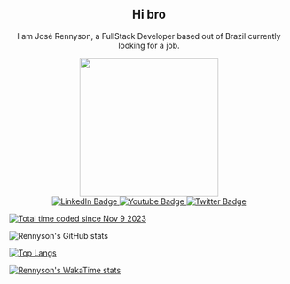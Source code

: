 <div id="header" align="center">
  <div id="title" align="center">
    <h2> Hi bro </h2>
    <p>I am José Rennyson, a FullStack Developer based out of Brazil currently looking for a job.</p>
  </div>

  

  
  <img src="https://media.giphy.com/media/v1.Y2lkPTc5MGI3NjExZXh2cG51OXZ5N3g5OGt1bWl1dmtnMjFiYTV0N3U5MnFkMHF1cGo2ZyZlcD12MV9pbnRlcm5hbF9naWZfYnlfaWQmY3Q9Zw/eSwGh3YK54JKU/giphy.gif" width="250"/>

  <div id="badges">
  <a href="https://www.linkedin.com/in/jos%C3%A9-rennyson-26199a214/">
    <img src="https://img.shields.io/badge/LinkedIn-blue?style=for-the-badge&logo=linkedin&logoColor=white" alt="LinkedIn Badge"/>
  </a>
  <a href="https://www.youtube.com/channel/UCY-4owCz3R4RbWBp2cyXliQ">
    <img src="https://img.shields.io/badge/YouTube-red?style=for-the-badge&logo=youtube&logoColor=white" alt="Youtube Badge"/>
  </a>
  <a href="https://twitter.com/Amongasusca">
    <img src="https://img.shields.io/badge/Twitter-blue?style=for-the-badge&logo=twitter&logoColor=white" alt="Twitter Badge"/>
  </a>
</div>
</div>

<a href="https://wakatime.com/@018bb698-6762-4cdb-b33b-bdc68a776a04"><img src="https://wakatime.com/badge/user/018bb698-6762-4cdb-b33b-bdc68a776a04.svg" alt="Total time coded since Nov 9 2023" /></a>

![Rennyson's GitHub stats](https://github-readme-stats.vercel.app/api?username=rennyson10oa&show_icons=true&theme=radical&show=reviews)

[![Top Langs](https://github-readme-stats.vercel.app/api/top-langs/?username=rennyson10oa)](https://github.com/anuraghazra/github-readme-stats&layout=compact)

[![Rennyson's WakaTime stats](https://github-readme-stats.vercel.app/api/wakatime?username=Rennyson100a)](https://github.com/anuraghazra/github-readme-stats)


<!--
**rennyson10oa/rennyson10oa** is a ✨ _special_ ✨ repository because its `README.md` (this file) appears on your GitHub profile.

Here are some ideas to get you started:

- 🔭 I’m currently working on ...
- 🌱 I’m currently learning ...
- 👯 I’m looking to collaborate on ...
- 🤔 I’m looking for help with ...
- 💬 Ask me about ...
- 📫 How to reach me: ...
- 😄 Pronouns: ...
- ⚡ Fun fact: ...
-->
